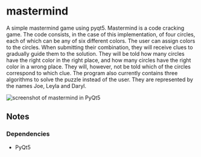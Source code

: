 mastermind
=========


A simple mastermind game using pyqt5.
Mastermind is a code cracking game. The code consists, in the case of this implementation, of four circles, each of which can be any of six different colors.
The user can assign colors to the circles. When submitting their combination, they will receive clues to gradually guide them to the solution. They will be told how many circles have the right color in the right place, and how many circles have the right color in a wrong place. They will, however, not be told which of the circles correspond to which clue.
The program also currently contains three algorithms to solve the puzzle instead of the user. They are represented by the names Joe, Leyla and Daryl.

![screenshot of mastermind in PyQt5](https://raw.github.com/Coresaw/mastermind/blob/main/img/screenshot.jpg "screenshot of mastermind in PyQt5")

Notes
-----

### Dependencies
*   PyQt5
